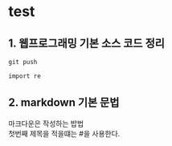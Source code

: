 # test
## 1. 웹프로그래밍 기본 소스 코드 정리
``````
git push
``````
``````
import re
``````

## 2. markdown 기본 문법
마크다운은 작성하는 밥법  
첫번째 제목을 적을떄는 #을 사용한다.